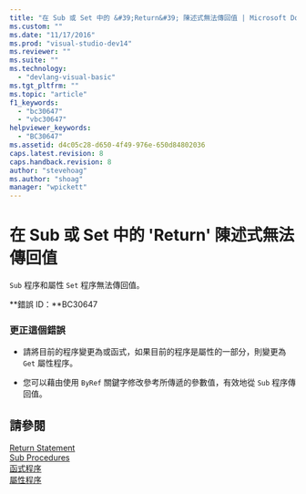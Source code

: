 ```yaml
---
title: "在 Sub 或 Set 中的 &#39;Return&#39; 陳述式無法傳回值 | Microsoft Docs"
ms.custom: ""
ms.date: "11/17/2016"
ms.prod: "visual-studio-dev14"
ms.reviewer: ""
ms.suite: ""
ms.technology: 
  - "devlang-visual-basic"
ms.tgt_pltfrm: ""
ms.topic: "article"
f1_keywords: 
  - "bc30647"
  - "vbc30647"
helpviewer_keywords: 
  - "BC30647"
ms.assetid: d4c05c28-d650-4f49-976e-650d84802036
caps.latest.revision: 8
caps.handback.revision: 8
author: "stevehoag"
ms.author: "shoag"
manager: "wpickett"
---
```

# 在 Sub 或 Set 中的 &#39;Return&#39; 陳述式無法傳回值
`Sub` 程序和屬性 `Set` 程序無法傳回值。  
  
 **錯誤 ID：**BC30647  
  
### 更正這個錯誤  
  
-   請將目前的程序變更為或函式，如果目前的程序是屬性的一部分，則變更為 `Get` 屬性程序。  
  
-   您可以藉由使用 `ByRef` 關鍵字修改參考所傳遞的參數值，有效地從 `Sub` 程序傳回值。  
  
## 請參閱  
 [Return Statement](/dotnet/visual-basic/language-reference/statements/return-statement)   
 [Sub Procedures](/dotnet/visual-basic/programming-guide/language-features/procedures/sub-procedures)   
 [函式程序](/dotnet/visual-basic/programming-guide/language-features/procedures/function-procedures)   
 [屬性程序](/dotnet/visual-basic/programming-guide/language-features/procedures/property-procedures)